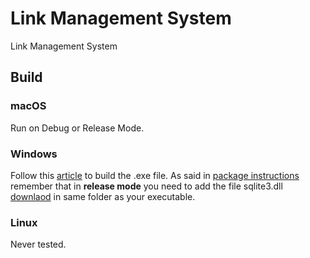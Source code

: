 # Link Management System

Link Management System


## Build
### macOS
Run on Debug or Release Mode.

### Windows
Follow this [article](https://retroportalstudio.medium.com/creating-exe-executable-file-for-flutter-desktop-apps-windows-ea7c338465e) to build the .exe file. As said in [package instructions](https://pub.dev/packages/sqflite_common_ffi#windows) remember that in <b>release mode</b> you need to add the file sqlite3.dll [downlaod](https://github.com/tekartik/sqflite/raw/master/sqflite_common_ffi/lib/src/windows/sqlite3.dll) in same folder as your executable.

### Linux
Never tested.
